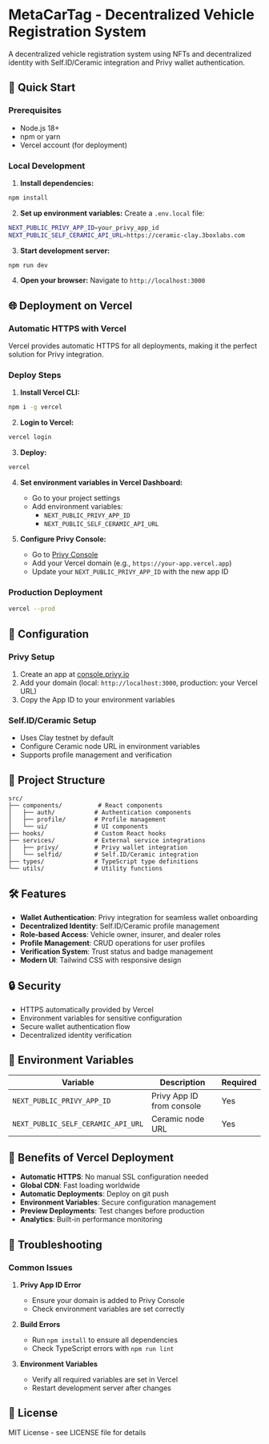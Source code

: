# MetaCarTag - Decentralized Vehicle Registration System

A decentralized vehicle registration system using NFTs and decentralized identity with Self.ID/Ceramic integration and Privy wallet authentication.

## 🚀 Quick Start

### Prerequisites
- Node.js 18+ 
- npm or yarn
- Vercel account (for deployment)

### Local Development

1. **Install dependencies:**
```bash
npm install
```

2. **Set up environment variables:**
Create a `.env.local` file:
```bash
NEXT_PUBLIC_PRIVY_APP_ID=your_privy_app_id
NEXT_PUBLIC_SELF_CERAMIC_API_URL=https://ceramic-clay.3boxlabs.com
```

3. **Start development server:**
```bash
npm run dev
```

4. **Open your browser:**
Navigate to `http://localhost:3000`

## 🌐 Deployment on Vercel

### Automatic HTTPS with Vercel

Vercel provides automatic HTTPS for all deployments, making it the perfect solution for Privy integration.

### Deploy Steps

1. **Install Vercel CLI:**
```bash
npm i -g vercel
```

2. **Login to Vercel:**
```bash
vercel login
```

3. **Deploy:**
```bash
vercel
```

4. **Set environment variables in Vercel Dashboard:**
   - Go to your project settings
   - Add environment variables:
     - `NEXT_PUBLIC_PRIVY_APP_ID`
     - `NEXT_PUBLIC_SELF_CERAMIC_API_URL`

5. **Configure Privy Console:**
   - Go to [Privy Console](https://console.privy.io)
   - Add your Vercel domain (e.g., `https://your-app.vercel.app`)
   - Update your `NEXT_PUBLIC_PRIVY_APP_ID` with the new app ID

### Production Deployment

```bash
vercel --prod
```

## 🔧 Configuration

### Privy Setup
1. Create an app at [console.privy.io](https://console.privy.io)
2. Add your domain (local: `http://localhost:3000`, production: your Vercel URL)
3. Copy the App ID to your environment variables

### Self.ID/Ceramic Setup
- Uses Clay testnet by default
- Configure Ceramic node URL in environment variables
- Supports profile management and verification

## 📁 Project Structure

```
src/
├── components/          # React components
│   ├── auth/           # Authentication components
│   ├── profile/        # Profile management
│   └── ui/             # UI components
├── hooks/              # Custom React hooks
├── services/           # External service integrations
│   ├── privy/          # Privy wallet integration
│   └── selfid/         # Self.ID/Ceramic integration
├── types/              # TypeScript type definitions
└── utils/              # Utility functions
```

## 🛠️ Features

- **Wallet Authentication**: Privy integration for seamless wallet onboarding
- **Decentralized Identity**: Self.ID/Ceramic profile management
- **Role-based Access**: Vehicle owner, insurer, and dealer roles
- **Profile Management**: CRUD operations for user profiles
- **Verification System**: Trust status and badge management
- **Modern UI**: Tailwind CSS with responsive design

## 🔒 Security

- HTTPS automatically provided by Vercel
- Environment variables for sensitive configuration
- Secure wallet authentication flow
- Decentralized identity verification

## 📝 Environment Variables

| Variable | Description | Required |
|----------|-------------|----------|
| `NEXT_PUBLIC_PRIVY_APP_ID` | Privy App ID from console | Yes |
| `NEXT_PUBLIC_SELF_CERAMIC_API_URL` | Ceramic node URL | Yes |

## 🚀 Benefits of Vercel Deployment

- **Automatic HTTPS**: No manual SSL configuration needed
- **Global CDN**: Fast loading worldwide
- **Automatic Deployments**: Deploy on git push
- **Environment Variables**: Secure configuration management
- **Preview Deployments**: Test changes before production
- **Analytics**: Built-in performance monitoring

## 🐛 Troubleshooting

### Common Issues

1. **Privy App ID Error**
   - Ensure your domain is added to Privy Console
   - Check environment variables are set correctly

2. **Build Errors**
   - Run `npm install` to ensure all dependencies
   - Check TypeScript errors with `npm run lint`

3. **Environment Variables**
   - Verify all required variables are set in Vercel
   - Restart development server after changes

## 📄 License

MIT License - see LICENSE file for details